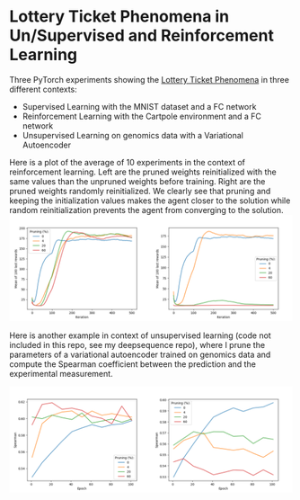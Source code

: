 # Lottery Ticket Phenomena in Un/Supervised and Reinforcement Learning

Three PyTorch experiments showing the [Lottery Ticket Phenomena](https://arxiv.org/abs/1803.03635) in three different contexts:

- Supervised Learning with the MNIST dataset and a FC network
- Reinforcement Learning with the Cartpole environment and a FC network
- Unsupervised Learning on genomics data with a Variational Autoencoder

Here is a plot of the average of 10 experiments in the context of reinforcement learning. Left are the pruned weights reinitialized with the same values than the unpruned weights before training. Right are the pruned weights randomly reinitialized. We clearly see that pruning and keeping the initialization values makes the agent closer to the solution while random reinitialization prevents the agent from converging to the solution.  
![lotteryticket_rl.png](./results/lotteryticket_rl.png)

Here is another example in context of unsupervised learning (code not included in this repo, see my deepsequence repo), where I prune the parameters of a variational autoencoder trained on genomics data and compute the Spearman coefficient between the prediction and the experimental measurement.

![lt_unsupervised.png](./results/lt_unsupervised.png)